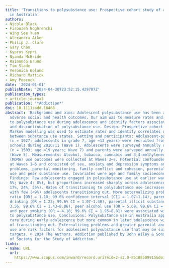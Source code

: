 ```yaml
---
title: 'Transitions to polysubstance use: Prospective cohort study of adolescents
  in Australia'
authors:
- Nicola Black
- Firouzeh Noghrehchi
- Wing See Yuen
- Alexandra Aiken
- Philip J. Clare
- Gary Chan
- Kypros Kypri
- Nyanda McBride
- Raimondo Bruno
- Tim Slade
- Veronica Boland
- Richard Mattick
- Amy Peacock
date: '2024-01-01'
publishDate: '2024-04-30T23:52:15.429707Z'
publication_types:
- article-journal
publication: '*Addiction*'
doi: 10.1111/add.16468
abstract: 'Background and aims: Adolescent polysubstance use has been associated with
  adverse social and health outcomes. Our aim was to measure rates and transitions
  to polysubstance use during adolescence and identify factors associated with initiation
  and discontinuation of polysubstance use. Design: Prospective cohort study. Multistate
  Markov modelling was used to estimate rates and identify correlates of transitions
  between substance use states. Setting and participants: Adolescent-parent dyads
  (n = 1927; adolescents in grade 7, age ≈13 years) were recruited from Australian
  schools during 2010/11 (Wave 1). Adolescents were surveyed annually until 2016/17
  (n = 1503; age ≈19 years; Wave 7) and parents were surveyed annually until 2014/15
  (Wave 5). Measurements: Alcohol, tobacco, cannabis and 3,4-methylenedioxymethamphetamine
  (MDMA) use outcomes were collected at Waves 3–7. Potential confounders were collected
  at Waves 1–6 and consisted of sex, anxiety and depression symptoms and externalizing
  problems, parental monitoring, family conflict and cohesion, parental substance
  use and peer substance use. Covariates were age and family socioeconomic status.
  Findings: Few adolescents engaged in polysubstance use at earlier waves (Wave 3:
  5%; Wave 4: 8%), but proportions increased sharply across adolescence (Waves 5–7:
  17%, 24%, 36%). Rates of transitioning to polysubstance use increased with age,
  with few (<9%) adolescents transitioning out. More externalizing problems (odds
  ratio [OR] = 1.10; 99.6% confidence interval [CI] = 1.07–1.14), parental heavy episodic
  drinking (OR = 1.22; 99.6% CI = 1.07–1.40), parental illicit substance use (OR =
  3.56; 99.6% CI = 1.43–8.86), peer alcohol use (OR = 5.68; 99.6% CI = 1.59–20.50)
  and peer smoking (OR = 4.18; 99.6% CI = 1.95–8.81) were associated with transitioning
  to polysubstance use. Conclusions: Polysubstance use in Australia appears to be
  rare during early adolescence but more common in later adolescence with low rates
  of transitioning out. Externalizing problems and greater parental and peer substance
  use are risk factors for adolescent polysubstance use that may be suitable intervention
  targets. © 2024 The Authors. Addiction published by John Wiley & Sons Ltd on behalf
  of Society for the Study of Addiction.'
links:
- name: URL
  url: 
    https://www.scopus.com/inward/record.uri?eid=2-s2.0-85188509915&doi=10.1111%2fadd.16468&partnerID=40&md5=f9db700f4e3b6599ac2923fa0196519b
---
```

